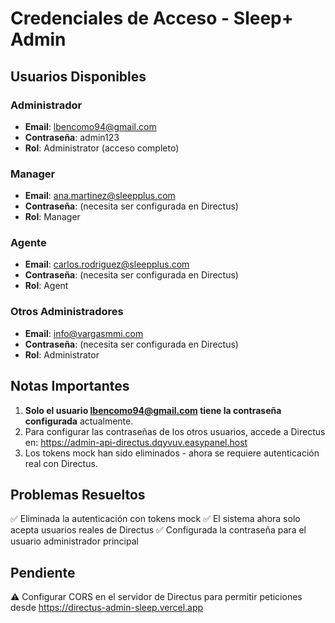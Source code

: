 # Credenciales de Acceso - Sleep+ Admin

## Usuarios Disponibles

### Administrador
- **Email**: lbencomo94@gmail.com
- **Contraseña**: admin123
- **Rol**: Administrator (acceso completo)

### Manager
- **Email**: ana.martinez@sleepplus.com
- **Contraseña**: (necesita ser configurada en Directus)
- **Rol**: Manager

### Agente
- **Email**: carlos.rodriguez@sleepplus.com
- **Contraseña**: (necesita ser configurada en Directus)
- **Rol**: Agent

### Otros Administradores
- **Email**: info@vargasmmi.com
- **Contraseña**: (necesita ser configurada en Directus)
- **Rol**: Administrator

## Notas Importantes

1. **Solo el usuario lbencomo94@gmail.com tiene la contraseña configurada** actualmente.
2. Para configurar las contraseñas de los otros usuarios, accede a Directus en: https://admin-api-directus.dqyvuv.easypanel.host
3. Los tokens mock han sido eliminados - ahora se requiere autenticación real con Directus.

## Problemas Resueltos

✅ Eliminada la autenticación con tokens mock
✅ El sistema ahora solo acepta usuarios reales de Directus
✅ Configurada la contraseña para el usuario administrador principal

## Pendiente

⚠️ Configurar CORS en el servidor de Directus para permitir peticiones desde https://directus-admin-sleep.vercel.app

